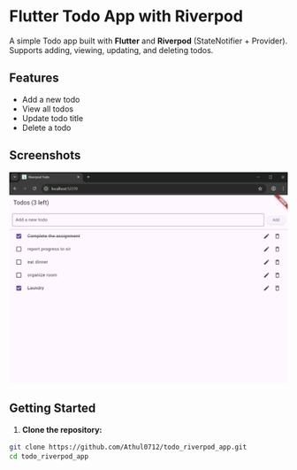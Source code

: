 # Flutter Todo App with Riverpod

A simple Todo app built with **Flutter** and **Riverpod** (StateNotifier + Provider).  
Supports adding, viewing, updating, and deleting todos.

## Features

- Add a new todo
- View all todos
- Update todo title
- Delete a todo

## Screenshots

![Todo App Home Screen](assets/screenshots/todo_App_phase1.jpg)

## Getting Started

1. **Clone the repository:**

```bash
git clone https://github.com/Athul0712/todo_riverpod_app.git
cd todo_riverpod_app
```
